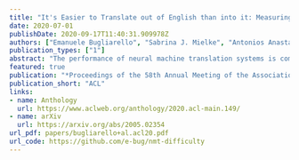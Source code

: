 ```yaml
---
title: "It's Easier to Translate out of English than into it: Measuring Neural Translation Difficulty by Cross-Mutual Information"
date: 2020-07-01
publishDate: 2020-09-17T11:40:31.909978Z
authors: ["Emanuele Bugliarello", "Sabrina J. Mielke", "Antonios Anastasopoulos", "Ryan Cotterell", "Naoaki Okazaki"]
publication_types: ["1"]
abstract: "The performance of neural machine translation systems is commonly evaluated in terms of BLEU. However, due to its reliance on target language properties and generation, the BLEU metric does not allow an assessment of which translation directions are more difficult to model. In this paper, we propose cross-mutual information (XMI): an asymmetric information-theoretic metric of machine translation difficulty that exploits the probabilistic nature of most neural machine translation models. XMI allows us to better evaluate the difficulty of translating text into the target language while controlling for the difficulty of the target-side generation component independent of the translation task. We then present the first systematic and controlled study of cross-lingual translation difficulties using modern neural translation systems. Code for replicating our experiments is available online at https://github.com/e-bug/nmt-difficulty."
featured: true
publication: "*Proceedings of the 58th Annual Meeting of the Association for Computational Linguistics*"
publication_short: "ACL"
links:
- name: Anthology
  url: https://www.aclweb.org/anthology/2020.acl-main.149/
- name: arXiv
  url: https://arxiv.org/abs/2005.02354
url_pdf: papers/bugliarello+al.acl20.pdf
url_code: https://github.com/e-bug/nmt-difficulty
---
```



